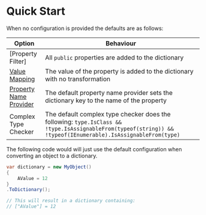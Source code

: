 # Quick Start

When no configuration is provided the defaults are as follows:

| Option                   | Behaviour                                                                                                                                                    |
| ------------------------ | ------------------------------------------------------------------------------------------------------------------------------------------------------------ |
| [Property Filter]        | All `public` properties are added to the dictionary                                                                                                          |
| [Value Mapping]          | The value of the property is added to the dictionary with no transformation                                                                                  |
| [Property Name Provider] | The default property name provider sets the dictionary key to the name of the property                                                                       |
| Complex Type Checker     | The default complex type checker does the following: `type.IsClass && !type.IsAssignableFrom(typeof(string)) && !typeof(IEnumerable).IsAssignableFrom(type)` |

The following code would will just use the default configuration when converting an object to a
dictionary.

```csharp { data-fiddle="zNzuYm" }
var dictionary = new MyObject()
{
    AValue = 12
}
.ToDictionary();

// This will result in a dictionary containing:
// ["AValue"] = 12
```

[PropertyFilter]: ./02-custom-property-filter.md
[Value Mapping]: ./03-custom-value-mapping.md
[Property Name Provider]: ./04-custom-property-name.md
